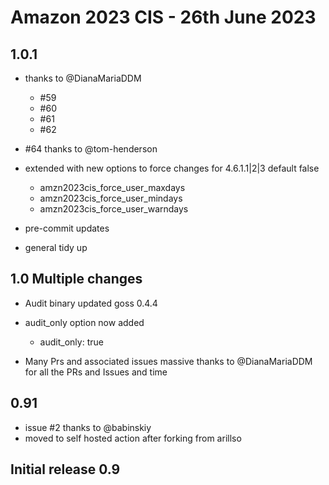 # Amazon 2023 CIS - 26th June 2023

## 1.0.1

- thanks to @DianaMariaDDM
  - #59
  - #60
  - #61
  - #62

- #64 thanks to @tom-henderson

- extended with new options to force changes for 4.6.1.1|2|3 default false
  - amzn2023cis_force_user_maxdays
  - amzn2023cis_force_user_mindays
  - amzn2023cis_force_user_warndays

- pre-commit updates

- general tidy up

## 1.0 Multiple changes

- Audit binary updated goss 0.4.4
- audit_only option now added
  - audit_only: true

- Many Prs and associated issues
  massive thanks to @DianaMariaDDM for all the PRs and Issues and time

## 0.91

- issue #2 thanks to @babinskiy
- moved to self hosted action after forking from arillso

## Initial release 0.9
